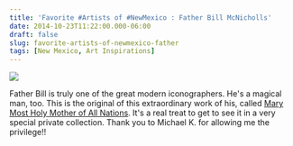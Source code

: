 ```yaml
---
title: 'Favorite #Artists of #NewMexico : Father Bill McNicholls'
date: 2014-10-23T11:22:00.000-06:00
draft: false
slug: favorite-artists-of-newmexico-father
tags: [New Mexico, Art Inspirations]
---
```


![](/images/blog/legacy/Father%2BBill.JPG)

  
Father Bill is truly one of the great modern iconographers. He's a magical man, too. This is the original of this extraordinary work of his, called [Mary Most Holy Mother of All Nations](http://www.fatherbill.org/all-categories/product/168-mary-most-holy-mother-of-all-nations). It's a real treat to get to see it in a very special private collection. Thank you to Michael K. for allowing me the privilege!!